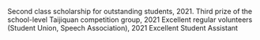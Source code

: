 Second class scholarship for outstanding students, 2021.
Third prize of the school-level Taijiquan competition group, 2021
Excellent regular volunteers (Student Union, Speech Association), 2021
Excellent Student Assistant

